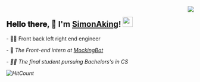 <img align="right" src="https://github-readme-stats.vercel.app/api?username=Tomotoes&show_icons=true&hide_border=true&icon_color=586069&title_color=a0a9af">
<h2>  𝐇𝐞𝐥𝐥𝐨 𝐭𝐡𝐞𝐫𝐞,  👋 I'm <a href="https://tomotoes.com" target="_blank">SimonAking</a>! <img src="https://user-images.githubusercontent.com/5679180/79618120-0daffb80-80be-11ea-819e-d2b0fa904d07.gif" width="27px"></h2>
<p>- 👨‍💻 Front back left right end engineer </p>
<p>- 🍅 <em>The Front-end intern at <a href="https://mockingbot.com" target="_blank">MockingBot</a> </p>
<p>- 👨‍🎓 The final student pursuing Bachelors's in CS </p>

![HitCount](http://hits.dwyl.com/Tomotoes/Tomotoes/Tomotoes.svg)
